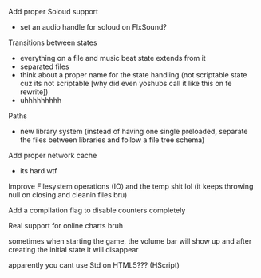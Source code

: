 Add proper Soloud support
- set an audio handle for soloud on FlxSound?

Transitions between states
- everything on a file and music beat state extends from it
- separated files
- think about a proper name for the state handling (not scriptable state cuz its not scriptable [why did even yoshubs call it like this on fe rewrite])
- uhhhhhhhhh

Paths
- new library system (instead of having one single preloaded, separate the files between libraries and follow a file tree schema)

Add proper network cache
- its hard wtf

Improve Filesystem operations (IO) and the temp shit lol (it keeps throwing null on closing and cleanin files bru)

Add a compilation flag to disable counters completely

Real support for online charts bruh

sometimes when starting the game, the volume bar will show up and after creating the initial state it will disappear

apparently you cant use Std on HTML5??? (HScript)